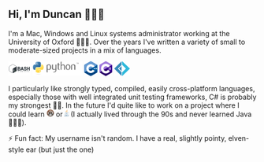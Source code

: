 ## Hi, I'm Duncan 👨🏻‍💻

I'm a Mac, Windows and Linux systems administrator working at the University of
Oxford 👨🏻‍🎓. Over the years I've written a variety of small to moderate-sized projects in a
mix of languages.

<img src=images/full_colored_dark.svg height="30" alt="Bash"> <img src=images/python.svg height="30" alt="Python"> <img src=images/ISO_C%2B%2B_Logo.svg height="30" alt="C++"> <img src=images/Logo_C_sharp.svg height="30" alt="C#"> <img src=images/F_Sharp_logo.svg height="30" alt="F#">

I particularly like strongly typed, compiled, easily cross-platform languages,
especially those with well integrated unit testing frameworks, C# is probably my strongest
👍🏻. In the future I'd quite like to work on a project where I could learn
<img src=images/rust-logo-64x64.png height="15" title="Rust"> or
<img src=images/Java.png height="15" title="Java"> (I actually lived through the
90s and never learned Java 🤷🏻‍♂️).

⚡ Fun fact: My username isn't random. I have a real, slightly pointy, elven-style ear (but just the one)

<!--
**halfelven/halfelven** is a ✨ _special_ ✨ repository because its `README.md`
(this file) appears on your GitHub profile.

Here are some ideas to get you started:

- 🔭 I’m currently working on ...
- 🌱 I’m currently learning ...
- 👯 I’m looking to collaborate on ...
- 🤔 I’m looking for help with ...
- 💬 Ask me about ...
- 📫 How to reach me: ...
- 😄 Pronouns: ...
- ⚡ Fun fact: ...
-->